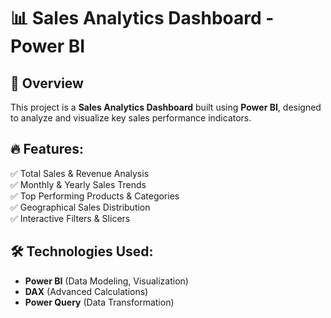 # 📊 Sales Analytics Dashboard - Power BI

## 📌 Overview  
This project is a **Sales Analytics Dashboard** built using **Power BI**, designed to analyze and visualize key sales performance indicators.

## 🔥 Features:  
✅ Total Sales & Revenue Analysis  
✅ Monthly & Yearly Sales Trends  
✅ Top Performing Products & Categories  
✅ Geographical Sales Distribution  
✅ Interactive Filters & Slicers  

## 🛠️ Technologies Used:  
- **Power BI** (Data Modeling, Visualization)  
- **DAX** (Advanced Calculations)  
- **Power Query** (Data Transformation)  

